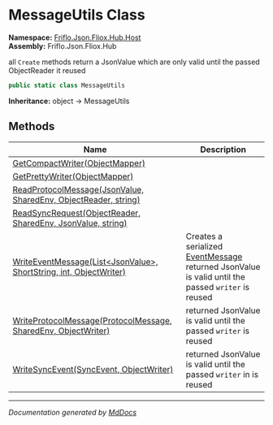 ﻿<!--  
  <auto-generated>   
    The contents of this file were generated by a tool.  
    Changes to this file may be list if the file is regenerated  
  </auto-generated>   
-->

# MessageUtils Class

**Namespace:** [Friflo.Json.Fliox.Hub.Host](../index.md)  
**Assembly:** Friflo.Json.Fliox.Hub

 all `Create` methods return a JsonValue which are only valid until the             passed ObjectReader it reused 

```csharp
public static class MessageUtils
```

**Inheritance:** object → MessageUtils

## Methods

| Name                                                                                                 | Description                                                                                                                                |
| ---------------------------------------------------------------------------------------------------- | ------------------------------------------------------------------------------------------------------------------------------------------ |
| [GetCompactWriter(ObjectMapper)](methods/GetCompactWriter.md)                                        |                                                                                                                                            |
| [GetPrettyWriter(ObjectMapper)](methods/GetPrettyWriter.md)                                          |                                                                                                                                            |
| [ReadProtocolMessage(JsonValue, SharedEnv, ObjectReader, string)](methods/ReadProtocolMessage.md)    |                                                                                                                                            |
| [ReadSyncRequest(ObjectReader, SharedEnv, JsonValue, string)](methods/ReadSyncRequest.md)            |                                                                                                                                            |
| [WriteEventMessage(List\<JsonValue\>, ShortString, int, ObjectWriter)](methods/WriteEventMessage.md) | Creates a serialized [EventMessage](../../Protocol/EventMessage/index.md) returned JsonValue is  valid until the passed `writer` is reused |
| [WriteProtocolMessage(ProtocolMessage, SharedEnv, ObjectWriter)](methods/WriteProtocolMessage.md)    |  returned JsonValue is  valid until the passed `writer` is reused                                                                          |
| [WriteSyncEvent(SyncEvent, ObjectWriter)](methods/WriteSyncEvent.md)                                 |  returned JsonValue is  valid until the passed `writer` in  is reused                                                                      |

___

*Documentation generated by [MdDocs](https://github.com/ap0llo/mddocs)*

